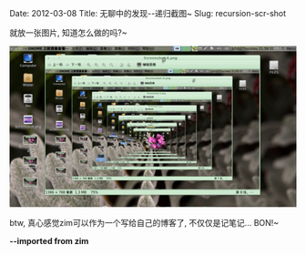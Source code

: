 Date: 2012-03-08
Title: 无聊中的发现--递归截图~
Slug: recursion-scr-shot



就放一张图片, 知道怎么做的吗?~

![](../images/./recursion-scr-shot/Screenshot-7.png)

btw, 真心感觉zim可以作为一个写给自己的博客了, 不仅仅是记笔记... BON!~


**--imported from zim**

